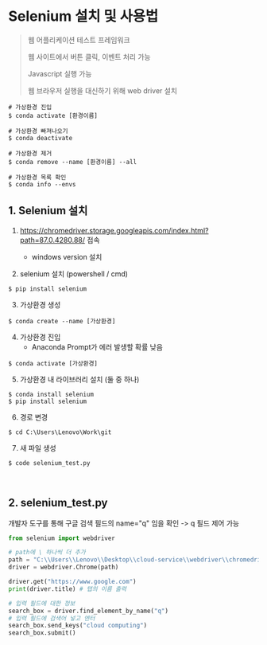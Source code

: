 # Selenium 설치 및 사용법

> 웹 어플리케이션 테스트 프레임워크
>
> 웹 사이트에서 버튼 클릭, 이벤트 처리 가능
>
> Javascript 실행 가능
>
> 웹 브라우저 실행을 대신하기 위해 web driver 설치





```
# 가상환경 진입
$ conda activate [환경이름]

# 가상환경 빠져나오기
$ conda deactivate

# 가상환경 제거
$ conda remove --name [환경이름] --all

# 가상환경 목록 확인
$ conda info --envs
```





## 1. Selenium 설치

1. https://chromedriver.storage.googleapis.com/index.html?path=87.0.4280.88/ 접속
   
   - windows version 설치
   
2. selenium 설치  (powershell / cmd) 

```
$ pip install selenium
```


3. 가상환경 생성  

```
$ conda create --name [가상환경]
```

4. 가상환경 진입  
   - Anaconda Prompt가 에러 발생할 확률 낮음

```
$ conda activate [가상환경]
```

5. 가상환경 내 라이브러리 설치  (둘 중 하나)

```
$ conda install selenium
$ pip install selenium
```

6. 경로 변경  

```
$ cd C:\Users\Lenovo\Work\git
```

7. 새 파일 생성 

```
$ code selenium_test.py
```

<br/>





## 2. selenium_test.py

개발자 도구를 통해 구글 검색 필드의 name="q" 임을 확인 -> q 필드 제어 가능
```python
from selenium import webdriver

# path에 \ 하나씩 더 추가
path = "C:\\Users\\Lenovo\\Desktop\\cloud-service\\webdriver\\chromedriver.exe"
driver = webdriver.Chrome(path)

driver.get("https://www.google.com")
print(driver.title) # 탭의 이름 출력

# 입력 필드에 대한 정보
search_box = driver.find_element_by_name("q")     
# 입력 필드에 검색어 넣고 엔터
search_box.send_keys("cloud computing") 
search_box.submit()   
```




